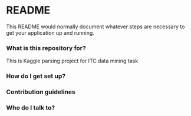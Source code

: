 # README #

This README would normally document whatever steps are necessary to get your application up and running.

### What is this repository for? ###

This is Kaggle parsing project for ITC data mining task

### How do I get set up? ###



### Contribution guidelines ###


### Who do I talk to? ###


